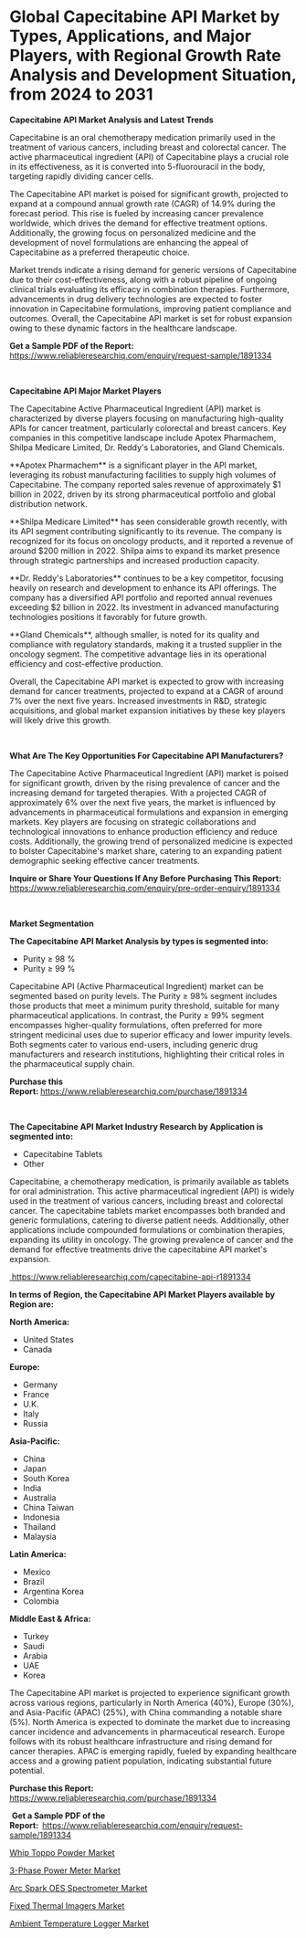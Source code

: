 <p><h1>Global Capecitabine API Market by Types, Applications, and Major Players, with Regional Growth Rate Analysis and Development Situation, from 2024 to 2031</h1></p><p><strong>Capecitabine API Market Analysis and Latest Trends</strong></p>
<p><p>Capecitabine is an oral chemotherapy medication primarily used in the treatment of various cancers, including breast and colorectal cancer. The active pharmaceutical ingredient (API) of Capecitabine plays a crucial role in its effectiveness, as it is converted into 5-fluorouracil in the body, targeting rapidly dividing cancer cells.</p><p>The Capecitabine API market is poised for significant growth, projected to expand at a compound annual growth rate (CAGR) of 14.9% during the forecast period. This rise is fueled by increasing cancer prevalence worldwide, which drives the demand for effective treatment options. Additionally, the growing focus on personalized medicine and the development of novel formulations are enhancing the appeal of Capecitabine as a preferred therapeutic choice.</p><p>Market trends indicate a rising demand for generic versions of Capecitabine due to their cost-effectiveness, along with a robust pipeline of ongoing clinical trials evaluating its efficacy in combination therapies. Furthermore, advancements in drug delivery technologies are expected to foster innovation in Capecitabine formulations, improving patient compliance and outcomes. Overall, the Capecitabine API market is set for robust expansion owing to these dynamic factors in the healthcare landscape.</p></p>
<p><strong>Get a Sample PDF of the Report:&nbsp;</strong> <a href="https://www.reliableresearchiq.com/enquiry/request-sample/1891334?utm_campaign=1594&utm_medium=2&utm_source=Github&utm_content=ia&utm_term=24102024&utm_id=capecitabine-api">https://www.reliableresearchiq.com/enquiry/request-sample/1891334</a></p>
<p>&nbsp;</p>
<p><strong>Capecitabine API Major Market Players</strong></p>
<p><p>The Capecitabine Active Pharmaceutical Ingredient (API) market is characterized by diverse players focusing on manufacturing high-quality APIs for cancer treatment, particularly colorectal and breast cancers. Key companies in this competitive landscape include Apotex Pharmachem, Shilpa Medicare Limited, Dr. Reddy's Laboratories, and Gland Chemicals.</p><p>**Apotex Pharmachem** is a significant player in the API market, leveraging its robust manufacturing facilities to supply high volumes of Capecitabine. The company reported sales revenue of approximately $1 billion in 2022, driven by its strong pharmaceutical portfolio and global distribution network.</p><p>**Shilpa Medicare Limited** has seen considerable growth recently, with its API segment contributing significantly to its revenue. The company is recognized for its focus on oncology products, and it reported a revenue of around $200 million in 2022. Shilpa aims to expand its market presence through strategic partnerships and increased production capacity.</p><p>**Dr. Reddy's Laboratories** continues to be a key competitor, focusing heavily on research and development to enhance its API offerings. The company has a diversified API portfolio and reported annual revenues exceeding $2 billion in 2022. Its investment in advanced manufacturing technologies positions it favorably for future growth.</p><p>**Gland Chemicals**, although smaller, is noted for its quality and compliance with regulatory standards, making it a trusted supplier in the oncology segment. The competitive advantage lies in its operational efficiency and cost-effective production.</p><p>Overall, the Capecitabine API market is expected to grow with increasing demand for cancer treatments, projected to expand at a CAGR of around 7% over the next five years. Increased investments in R&D, strategic acquisitions, and global market expansion initiatives by these key players will likely drive this growth.</p></p>
<p>&nbsp;</p>
<p><strong>What Are The Key Opportunities For Capecitabine API Manufacturers?</strong></p>
<p><p>The Capecitabine Active Pharmaceutical Ingredient (API) market is poised for significant growth, driven by the rising prevalence of cancer and the increasing demand for targeted therapies. With a projected CAGR of approximately 6% over the next five years, the market is influenced by advancements in pharmaceutical formulations and expansion in emerging markets. Key players are focusing on strategic collaborations and technological innovations to enhance production efficiency and reduce costs. Additionally, the growing trend of personalized medicine is expected to bolster Capecitabine's market share, catering to an expanding patient demographic seeking effective cancer treatments.</p></p>
<p><strong>Inquire or Share Your Questions If Any Before Purchasing This Report:</strong> <a href="https://www.reliableresearchiq.com/enquiry/pre-order-enquiry/1891334?utm_campaign=1594&utm_medium=2&utm_source=Github&utm_content=ia&utm_term=24102024&utm_id=capecitabine-api">https://www.reliableresearchiq.com/enquiry/pre-order-enquiry/1891334</a></p>
<p>&nbsp;</p>
<p><strong>Market Segmentation</strong></p>
<p><strong>The Capecitabine API Market Analysis by types is segmented into:</strong></p>
<p><ul><li>Purity ≥ 98 %</li><li>Purity ≥ 99 %</li></ul></p>
<p><p>Capecitabine API (Active Pharmaceutical Ingredient) market can be segmented based on purity levels. The Purity ≥ 98% segment includes those products that meet a minimum purity threshold, suitable for many pharmaceutical applications. In contrast, the Purity ≥ 99% segment encompasses higher-quality formulations, often preferred for more stringent medicinal uses due to superior efficacy and lower impurity levels. Both segments cater to various end-users, including generic drug manufacturers and research institutions, highlighting their critical roles in the pharmaceutical supply chain.</p></p>
<p><strong>Purchase this Report:&nbsp;</strong><a href="https://www.reliableresearchiq.com/purchase/1891334?utm_campaign=1594&utm_medium=2&utm_source=Github&utm_content=ia&utm_term=24102024&utm_id=capecitabine-api">https://www.reliableresearchiq.com/purchase/1891334</a></p>
<p>&nbsp;</p>
<p><strong>The Capecitabine API Market Industry Research by Application is segmented into:</strong></p>
<p><ul><li>Capecitabine Tablets</li><li>Other</li></ul></p>
<p><p>Capecitabine, a chemotherapy medication, is primarily available as tablets for oral administration. This active pharmaceutical ingredient (API) is widely used in the treatment of various cancers, including breast and colorectal cancer. The capecitabine tablets market encompasses both branded and generic formulations, catering to diverse patient needs. Additionally, other applications include compounded formulations or combination therapies, expanding its utility in oncology. The growing prevalence of cancer and the demand for effective treatments drive the capecitabine API market's expansion.</p></p>
<p><a href="https://www.reliableresearchiq.com/capecitabine-api-r1891334?utm_campaign=1594&utm_medium=2&utm_source=Github&utm_content=ia&utm_term=24102024&utm_id=capecitabine-api">&nbsp;https://www.reliableresearchiq.com/capecitabine-api-r1891334</a></p>
<p><strong>In terms of Region, the Capecitabine API Market Players available by Region are:</strong></p>
<p>
    <p> <strong> North America: </strong>
        <ul>
            <li>United States</li>
            <li>Canada</li>
        </ul>
        </p> 
    <p> <strong> Europe: </strong>
        <ul>
            <li>Germany</li>
            <li>France</li>
            <li>U.K.</li>
            <li>Italy</li>
            <li>Russia</li>
        </ul>
        </p> 
    <p> <strong> Asia-Pacific: </strong>
        <ul>
            <li>China</li>
            <li>Japan</li>
            <li>South Korea</li>
            <li>India</li>
            <li>Australia</li>
            <li>China Taiwan</li>
            <li>Indonesia</li>
            <li>Thailand</li>
            <li>Malaysia</li>
        </ul>
        </p> 
    <p> <strong> Latin America: </strong>
        <ul>
            <li>Mexico</li>
            <li>Brazil</li>
            <li>Argentina Korea</li>
            <li>Colombia</li>
        </ul>
        </p> 
    <p> <strong> Middle East & Africa: </strong>
        <ul>
            <li>Turkey</li>
            <li>Saudi</li>
            <li>Arabia</li>
            <li>UAE</li>
            <li>Korea</li>
        </ul>
    </p>
    </p>
<p><p>The Capecitabine API market is projected to experience significant growth across various regions, particularly in North America (40%), Europe (30%), and Asia-Pacific (APAC) (25%), with China commanding a notable share (5%). North America is expected to dominate the market due to increasing cancer incidence and advancements in pharmaceutical research. Europe follows with its robust healthcare infrastructure and rising demand for cancer therapies. APAC is emerging rapidly, fueled by expanding healthcare access and a growing patient population, indicating substantial future potential.</p></p>
<p><strong>Purchase this Report: </strong><a href="https://www.reliableresearchiq.com/purchase/1891334?utm_campaign=1594&utm_medium=2&utm_source=Github&utm_content=ia&utm_term=24102024&utm_id=capecitabine-api">https://www.reliableresearchiq.com/purchase/1891334</a></p>
<p>&nbsp;<strong>Get a Sample PDF of the Report:&nbsp;&nbsp;</strong><a href="https://www.reliableresearchiq.com/enquiry/request-sample/1891334?utm_campaign=1594&utm_medium=2&utm_source=Github&utm_content=ia&utm_term=24102024&utm_id=capecitabine-api">https://www.reliableresearchiq.com/enquiry/request-sample/1891334</a></p>
<p><strong></strong></p>
<p><p><a href="https://www.linkedin.com/pulse/whip-toppo-powder-market-evolution-regional-adaptations-innovation-6ar9f?utm_campaign=1594&utm_medium=2&utm_source=Github&utm_content=ia&utm_term=24102024&utm_id=capecitabine-api">Whip Toppo Powder Market</a></p><p><a href="https://www.linkedin.com/pulse/charting-future-comprehensive-analysis-global-3-phase-power-azwxf?utm_campaign=1594&utm_medium=2&utm_source=Github&utm_content=ia&utm_term=24102024&utm_id=capecitabine-api">3-Phase Power Meter Market</a></p><p><a href="https://www.linkedin.com/pulse/arc-spark-oes-spectrometer-market-revolution-2024-2031-trends-h5rxf?utm_campaign=1594&utm_medium=2&utm_source=Github&utm_content=ia&utm_term=24102024&utm_id=capecitabine-api">Arc Spark OES Spectrometer Market</a></p><p><a href="https://www.linkedin.com/pulse/fixed-thermal-imagers-market-research-report-2024-2031-scanomics-62lof?utm_campaign=1594&utm_medium=2&utm_source=Github&utm_content=ia&utm_term=24102024&utm_id=capecitabine-api">Fixed Thermal Imagers Market</a></p><p><a href="https://www.linkedin.com/pulse/ambient-temperature-logger-market-revolution-size-share-emerging-r2smf?utm_campaign=1594&utm_medium=2&utm_source=Github&utm_content=ia&utm_term=24102024&utm_id=capecitabine-api">Ambient Temperature Logger Market</a></p></p>